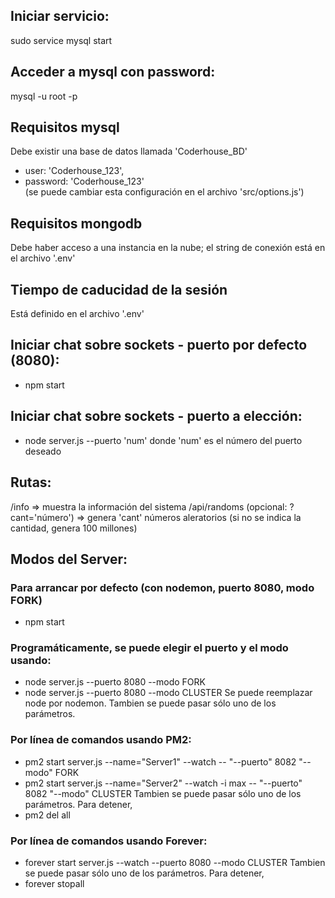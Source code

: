 ## Iniciar servicio:  
sudo service mysql start  
  
## Acceder a mysql con password:  
mysql -u root -p  
  
## Requisitos mysql  
Debe existir una base de datos llamada 'Coderhouse_BD'  
- user: 'Coderhouse_123',
- password: 'Coderhouse_123'  
(se puede cambiar esta configuración en el archivo 'src/options.js')  
  
## Requisitos mongodb
Debe haber acceso a una instancia en la nube;
el string de conexión está en el archivo '.env'
  
## Tiempo de caducidad de la sesión  
Está definido en el archivo '.env'

## Iniciar chat sobre sockets - puerto por defecto (8080):
- npm start

## Iniciar chat sobre sockets - puerto a elección:
- node server.js --puerto 'num'
donde 'num' es el número del puerto deseado

## Rutas:
/info => muestra la información del sistema
/api/randoms (opcional: ?cant='número') => genera 'cant' números aleratorios (si no se indica la cantidad, genera 100 millones)

## Modos del Server:
### Para arrancar por defecto (con nodemon, puerto 8080, modo FORK)
- npm start

### Programáticamente, se puede elegir el puerto y el modo usando:
- node server.js --puerto 8080 --modo FORK
- node server.js --puerto 8080 --modo CLUSTER
Se puede reemplazar node por nodemon. Tambien se puede pasar sólo uno de los parámetros.

### Por línea de comandos usando PM2:
- pm2 start server.js --name="Server1" --watch -- "--puerto" 8082 "--modo" FORK
- pm2 start server.js --name="Server2" --watch -i max -- "--puerto" 8082 "--modo" CLUSTER
Tambien se puede pasar sólo uno de los parámetros. Para detener, 
- pm2 del all

### Por línea de comandos usando Forever:
- forever start server.js --watch --puerto 8080 --modo CLUSTER
 Tambien se puede pasar sólo uno de los parámetros. Para detener,
- forever stopall